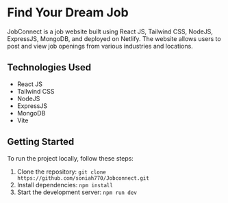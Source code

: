 # Find Your Dream Job

 JobConnect is a job website built using React JS, Tailwind CSS, NodeJS, ExpressJS, MongoDB, and deployed on Netlify. The website allows users to post and view job openings from various industries and locations.

## Technologies Used

- React JS
- Tailwind CSS
- NodeJS
- ExpressJS
- MongoDB
- Vite

## Getting Started

To run the project locally, follow these steps:

1. Clone the repository: `git clone  https://github.com/soniah770/Jobconnect.git`
2. Install dependencies: `npm install`
3. Start the development server: `npm run dev`

